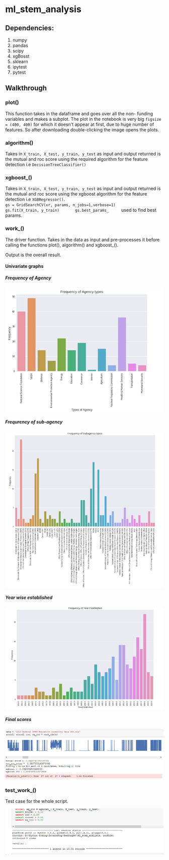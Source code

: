 # ml_stem_analysis

## Dependencies:
1. numpy
2. pandas
3. scipy
4. xgBosst
5. sklearn
6. ipytest
7. pytest

## Walkthrough

### plot()
This function takes in the dataframe and goes over all the non- funding variables and makes a subplot.
The plot in the notebook is very big `figsize = (400, 400)` for which it doesn't appear at first, due to huge number of features.
So after downloading double-clicking the image opens the plots.

### algorithm()
Takes in `X_train, X_test, y_train, y_test` as input and output returned is the mutual and roc score using the required algorithm for the feature detection i.e `DecisionTreeClassifier()`

### xgboost_()
Takes in `X_train, X_test, y_train, y_test` as input and output returned is the mutual and roc score using the xgboost algorithm for the feature detection i.e `XGBRegressor()`.    
`
  gs = GridSearchCV(xr, params, n_jobs=1,verbose=1)       
  gs.fit(X_train, y_train)      
  gs.best_params_     
  `
  used to find best params.
  
  ### work_()
  The driver function. Takes in the data as input and pre-processes it before calling the functions plot(), algorithm() and xgboost_().
  
  Output is the overall result.
  
  #### Univariate graphs
  ##### Frequency of Agency
  ![agency](https://github.com/ASH1998/ml_stem_analysis/blob/master/Image/types%20of%20agency.PNG)
  
  ##### Frequrency of sub-agency
  ![sub](https://github.com/ASH1998/ml_stem_analysis/blob/master/Image/types%20of%20subagency.PNG)
  
  ##### Year wise established
  ![year](https://github.com/ASH1998/ml_stem_analysis/blob/master/Image/year.PNG)
  
  ##### Final scores
  ![final](https://github.com/ASH1998/ml_stem_analysis/blob/master/Image/final.PNG)
  
  ### test_work_()
  Test case for the whole script.
  
  ![test case](https://github.com/ASH1998/ml_stem_analysis/blob/master/Image/test.PNG)
